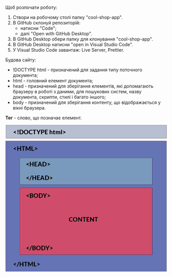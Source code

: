 Щоб розпочати роботу:

1. Створи на робочому столі папку "cool-shop-app".
2. В GitHub склонуй репозиторій:
   - натисни "Code";
   - далі "Open with GitHub Desktop".
3. В GitHub Desktop обери папку для клонування "cool-shop-app".
4. В GitHub Desktop натисни "open in Visual Studio Code".
5. У Visual Studio Code завантаж: Live Server, Prettier.

Будова сайту:

- !DOCTYPE html - призначений для задання типу поточного документа;
- html - головний елемент документа;
- head - призначений для зберігання елементів, які допомагають браузеру в роботі
  з даними, для пошукових систем, назву документа, скрипти, стилі і багато
  іншого;
- body - призначений для зберігання контенту, що відображається у вікні
  браузера.

**Тег** - слово, що позначає елемент.

<img src="./images/html-tag-structure-image.png" w=200/>
